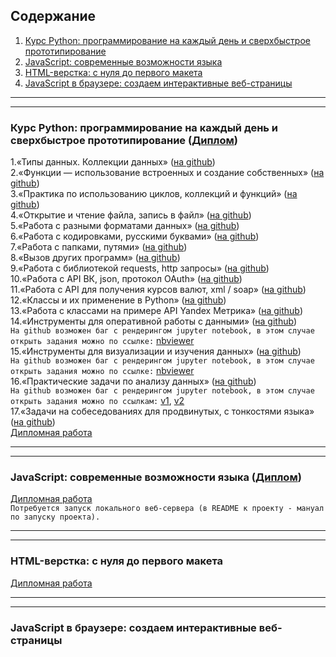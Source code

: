 ## Содержание
1. [Курс Python: программирование на каждый день и сверхбыстрое прототипирование](README.md#курс-python-программирование-на-каждый-день-и-сверхбыстрое-прототипирование-диплом)  
2. [JavaScript: современныe возможности языка](README.md#javascript-современныe-возможности-языка-диплом)  
3. [HTML-верстка: с нуля до первого макета](README.md#html-верстка-с-нуля-до-первого-макета)  
4. [JavaScript в браузере: создаем интерактивные веб-страницы](README.md#javascript-в-браузере-создаем-интерактивные-веб-страницы)  

***
***

### Курс Python: программирование на каждый день и сверхбыстрое прототипирование ([Диплом](https://github.com/kosiginiv83/learning_repo/blob/master/Python/PY82017003_diplom_Kosygin.pdf))
1.«Типы данных. Коллекции данных» 
([на github](https://github.com/kosiginiv83/learning_repo/tree/master/Python/1.Collections))  
2.«Функции — использование встроенных и создание собственных» 
([на github](https://github.com/kosiginiv83/learning_repo/blob/master/Python/2.Functions))  
3.«Практика по использованию циклов, коллекций и функций» 
([на github](https://github.com/kosiginiv83/learning_repo/blob/master/Python/3.FuncCycles))  
4.«Открытие и чтение файла, запись в файл» 
([на github](https://github.com/kosiginiv83/learning_repo/blob/master/Python/4.Files))  
5.«Работа с разными форматами данных» 
([на github](https://github.com/kosiginiv83/learning_repo/blob/master/Python/5.FilesFormats))  
6.«Работа с кодировками, русскими буквами» 
([на github](https://github.com/kosiginiv83/learning_repo/blob/master/Python/6.Encodings))  
7.«Работа с папками, путями» 
([на github](https://github.com/kosiginiv83/learning_repo/blob/master/Python/7.Paths))  
8.«Вызов других программ» 
([на github](https://github.com/kosiginiv83/learning_repo/blob/master/Python/8.ExternalProgs))  
9.«Работа с библиотекой requests, http запросы» 
([на github](https://github.com/kosiginiv83/learning_repo/blob/master/Python/9.HTTPrequests))  
10.«Работа с API ВК, json, протокол OAuth» 
([на github](https://github.com/kosiginiv83/learning_repo/blob/master/Python/10.ApiVK))  
11.«Работа с API для получения курсов валют, xml / soap» 
([на github](https://github.com/kosiginiv83/learning_repo/blob/master/Python/11.API))  
12.«Классы и их применение в Python» 
([на github](https://github.com/kosiginiv83/learning_repo/blob/master/Python/12.Classes))  
13.«Работа с классами на примере API Yandex Метрика» 
([на github](https://github.com/kosiginiv83/learning_repo/blob/master/Python/13.YaMetrics))  
14.«Инструменты для оперативной работы с данными» 
([на github](https://github.com/kosiginiv83/learning_repo/blob/master/Python/14.DataInstr))  
`На github возможен баг с рендерингом jupyter notebook, в этом случае открыть задания можно по ссылке:`
[nbviewer](https://nbviewer.jupyter.org/github/kosiginiv83/learning_repo/blob/master/Python/14.DataInstr/dz_4.1.ipynb)  
15.«Инструменты для визуализации и изучения данных» 
([на github](https://github.com/kosiginiv83/learning_repo/blob/master/Python/15.DataVisual))  
`На github возможен баг с рендерингом jupyter notebook, в этом случае открыть задания можно по ссылке:`
[nbviewer](https://nbviewer.jupyter.org/github/kosiginiv83/learning_repo/blob/master/Python/15.DataVisual/dz_4.2.ipynb)  
16.«Практические задачи по анализу данных» 
([на github](https://github.com/kosiginiv83/learning_repo/blob/master/Python/16.DataPractice))   
`На github возможен баг с рендерингом jupyter notebook, в этом случае открыть задания можно по ссылкам:` 
[v1](https://nbviewer.jupyter.org/github/kosiginiv83/learning_repo/blob/master/Python/16.DataPractice/practice_v1.ipynb), 
[v2](https://nbviewer.jupyter.org/github/kosiginiv83/learning_repo/blob/master/Python/16.DataPractice/practice_v2.ipynb)  
17.«Задачи на собеседованиях для продвинутых, с тонкостями языка» 
([на github](https://github.com/kosiginiv83/learning_repo/blob/master/Python/17.Nuance))  
[Дипломная работа](https://github.com/kosiginiv83/learning_repo/blob/master/Python/Graduation)  

***
***

### JavaScript: современныe возможности языка ([Диплом](https://github.com/kosiginiv83/learning_repo/blob/master/JS_Opportunities/JS192018014_diplom_Kosygin.pdf))
[Дипломная работа](https://github.com/kosiginiv83/learning_repo/blob/master/JS_Opportunities\Graduation\js-game-1.4.1)  
`Потребуется запуск локального веб-сервера (в README к проекту - мануал по запуску проекта).`
***
***

### HTML-верстка: с нуля до первого макета
[Дипломная работа](https://kosiginiv83.github.io/)

***
***

### JavaScript в браузере: создаем интерактивные веб-страницы

